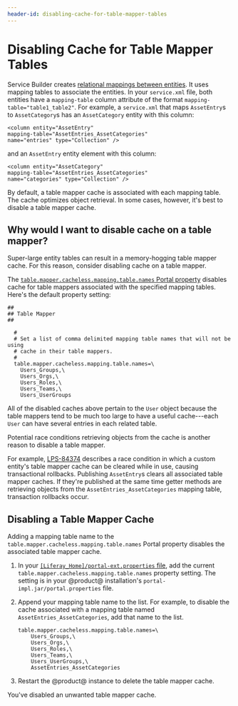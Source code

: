 ```yaml
---
header-id: disabling-cache-for-table-mapper-tables
---
```


# Disabling Cache for Table Mapper Tables

Service Builder creates 
[relational mappings between entities](/docs/7-1/tutorials/-/knowledge_base/t/defining-relationships-between-service-entities).
It uses mapping tables to associate the entities. In your `service.xml` file,
both entities have a `mapping-table` column attribute of the format
`mapping-table="table1_table2"`. For example, a `service.xml` that maps
`AssetEntry`s to `AssetCategory`s has an `AssetCategory` entity with this
column: 

    <column entity="AssetEntry" 
    mapping-table="AssetEntries_AssetCategories" 
    name="entries" type="Collection" />

and an `AssetEntry` entity element with this column: 

    <column entity="AssetCategory" 
    mapping-table="AssetEntries_AssetCategories" 
    name="categories" type="Collection" />

By default, a table mapper cache is associated with each mapping table. The
cache optimizes object retrieval. In some cases, however, it's best to disable a
table mapper cache. 

## Why would I want to disable cache on a table mapper?

Super-large entity tables can result in a memory-hogging table mapper cache. For
this reason, consider disabling cache on a table mapper. 

The
[`table.mapper.cacheless.mapping.table.names` Portal property](@platform-ref@/7.1-latest/propertiesdoc/portal.properties.html#Table%20Mapper)
disables cache for table mappers associated with the specified mapping tables.
Here's the default property setting:

    ##
    ## Table Mapper
    ##

      #
      # Set a list of comma delimited mapping table names that will not be using
      # cache in their table mappers.
      #
      table.mapper.cacheless.mapping.table.names=\
        Users_Groups,\
        Users_Orgs,\
        Users_Roles,\
        Users_Teams,\
        Users_UserGroups

All of the disabled caches above pertain to the `User` object because the table
mappers tend to be much too large to have a useful cache---each `User` can
have several entries in each related table. 

Potential race conditions retrieving objects from the cache is another reason to
disable a table mapper.

For example,
[LPS-84374](https://issues.liferay.com/browse/LPS-84374) describes a race
condition in which a custom entity's table mapper cache can be cleared while in
use, causing transactional rollbacks. Publishing `AssetEntry`s clears all
associated table mapper caches. If they're published at the same time getter
methods are retrieving objects from the `AssetEntries_AssetCategories` mapping
table, transaction rollbacks occur. 

## Disabling a Table Mapper Cache

Adding a mapping table name to the `table.mapper.cacheless.mapping.table.names`
Portal property disables the associated table mapper cache.

1.  In your
    [`[Liferay_Home]/portal-ext.properties` file](/docs/7-1/deploy/-/knowledge_base/d/installing-liferay#liferay-home), 
    add the current `table.mapper.cacheless.mapping.table.names` property
    setting. The setting is in your @product@ installation's
    `portal-impl.jar/portal.properties` file.

2.  Append your mapping table name to the list. For example, to disable the
    cache associated with a mapping table named `AssetEntries_AssetCategories`,
    add that name to the list. 

        table.mapper.cacheless.mapping.table.names=\
            Users_Groups,\
            Users_Orgs,\
            Users_Roles,\
            Users_Teams,\
            Users_UserGroups,\
            AssetEntries_AssetCategories

3.  Restart the @product@ instance to delete the table mapper cache. 

You've disabled an unwanted table mapper cache. 
